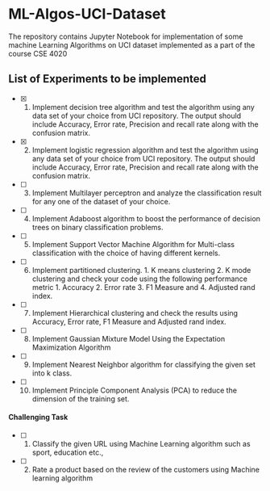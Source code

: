 # ML-Algos-UCI-Dataset
The repository contains Jupyter Notebook for implementation of some machine Learning Algorithms on UCI dataset implemented as a part of the course CSE 4020

## List of Experiments to be implemented

- [x] 1. Implement decision tree algorithm and test the algorithm using any data set of your choice from UCI repository. The output should include Accuracy, Error rate, Precision and recall rate along with the confusion matrix.

- [x] 2. Implement logistic regression algorithm and test the algorithm using any data set of your choice from UCI repository. The output should include Accuracy, Error rate, Precision and recall rate along with the confusion matrix.

- [ ] 3. Implement Multilayer perceptron and analyze the classification result for any one  of the dataset of your choice.

- [ ] 4. Implement Adaboost algorithm to boost the performance of decision trees on binary classification problems.

- [ ] 5. Implement Support Vector Machine Algorithm for Multi-class classification with the choice of having different kernels.

- [ ] 6. Implement partitioned clustering. 1. K means clustering 2. K mode clustering and check your code using the following performance metric 1. Accuracy 2. Error rate 3. F1 Measure and 4. Adjusted rand index. 

- [ ] 7. Implement Hierarchical clustering and check the results using Accuracy, Error rate, F1 Measure and  Adjusted rand index. 

- [ ] 8. Implement Gaussian Mixture Model Using the Expectation Maximization Algorithm

- [ ] 9.  Implement Nearest Neighbor algorithm for classifying the given set into k class.

- [ ] 10. Implement Principle Component Analysis (PCA) to reduce the dimension of the training set.

#### Challenging Task

- [ ] 1. Classify the given URL using Machine Learning algorithm such as sport, education etc.,

- [ ] 2. Rate a product based on the review of the customers using Machine learning algorithm
